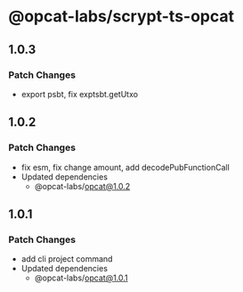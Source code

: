 # @opcat-labs/scrypt-ts-opcat

## 1.0.3

### Patch Changes

- export psbt, fix exptsbt.getUtxo

## 1.0.2

### Patch Changes

- fix esm, fix change amount, add decodePubFunctionCall
- Updated dependencies
  - @opcat-labs/opcat@1.0.2

## 1.0.1

### Patch Changes

- add cli project command
- Updated dependencies
  - @opcat-labs/opcat@1.0.1
